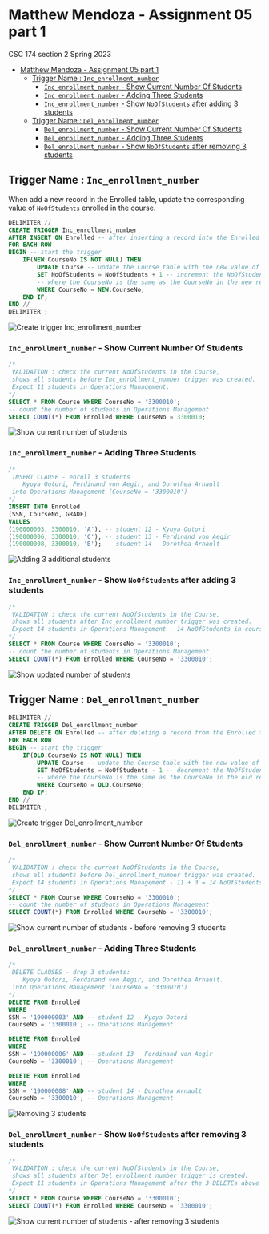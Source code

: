 # Matthew Mendoza - Assignment 05 part 1

CSC 174 section 2 Spring 2023

- [Matthew Mendoza - Assignment 05 part 1](#matthew-mendoza---assignment-05-part-1)
  - [Trigger Name : `Inc_enrollment_number`](#trigger-name--inc_enrollment_number)
    - [`Inc_enrollment_number` - Show Current Number Of Students](#inc_enrollment_number---show-current-number-of-students)
    - [`Inc_enrollment_number` - Adding Three Students](#inc_enrollment_number---adding-three-students)
    - [`Inc_enrollment_number` - Show `NoOfStudents` after adding 3 students](#inc_enrollment_number---show-noofstudents-after-adding-3-students)
  - [Trigger Name : `Del_enrollment_number`](#trigger-name--del_enrollment_number)
    - [`Del_enrollment_number` - Show Current Number Of Students](#del_enrollment_number---show-current-number-of-students)
    - [`Del_enrollment_number` - Adding Three Students](#del_enrollment_number---adding-three-students)
    - [`Del_enrollment_number` - Show `NoOfStudents` after removing 3 students](#del_enrollment_number---show-noofstudents-after-removing-3-students)

## Trigger Name : `Inc_enrollment_number`

When add a new record in the Enrolled table, update the
corresponding value of `NoOfStudents` enrolled in the course.

```sql
DELIMITER //
CREATE TRIGGER Inc_enrollment_number
AFTER INSERT ON Enrolled -- after inserting a record into the Enrolled table
FOR EACH ROW
BEGIN -- start the trigger
    IF(NEW.CourseNo IS NOT NULL) THEN
        UPDATE Course -- update the Course table with the new value of NoOfStudents
        SET NoOfStudents = NoOfStudents + 1 -- increment the NoOfStudents by 1
        -- where the CourseNo is the same as the CourseNo in the new record in the Enrolled table
        WHERE CourseNo = NEW.CourseNo;
    END IF;
END //
DELIMITER ;
```

![Create trigger Inc_enrollment_number](assignment05-readme-attachments/trigger_inc_enrollment_number_00_create.png)

### `Inc_enrollment_number` - Show Current Number Of Students

```sql
/*
 VALIDATION : check the current NoOfStudents in the Course,
 shows all students before Inc_enrollment_number trigger was created.
 Expect 11 students in Operations Management.
*/
SELECT * FROM Course WHERE CourseNo = '3300010';
-- count the number of students in Operations Management
SELECT COUNT(*) FROM Enrolled WHERE CourseNo = 3300010;
```

![Show current number of students](assignment05-readme-attachments/trigger_inc_enrollment_number_01_prior_to_adding_students.png)

### `Inc_enrollment_number` - Adding Three Students

```sql
/*
 INSERT CLAUSE - enroll 3 students
    Kyoya Ootori, Ferdinand von Aegir, and Dorothea Arnault
 into Operations Management (CourseNo = '3300010')
*/
INSERT INTO Enrolled
(SSN, CourseNo, GRADE)
VALUES
(190000003, 3300010, 'A'), -- student 12 - Kyoya Ootori
(190000006, 3300010, 'C'), -- student 13 - Ferdinand von Aegir
(190000008, 3300010, 'B'); -- student 14 - Dorothea Arnault
```

![Adding 3 additional students](assignment05-readme-attachments/trigger_inc_enrollment_number_02_adding_students.png)

### `Inc_enrollment_number` - Show `NoOfStudents` after adding 3 students

```sql
/*
 VALIDATION : check the current NoOfStudents in the Course,
 shows all students after Inc_enrollment_number trigger was created.
 Expect 14 students in Operations Management - 14 NoOfStudents in course.
*/
SELECT * FROM Course WHERE CourseNo = '3300010';
-- count the number of students in Operations Management
SELECT COUNT(*) FROM Enrolled WHERE CourseNo = '3300010';
```

![Show updated number of students](assignment05-readme-attachments/trigger_inc_enrollment_number_03_post_adding_students.png)

## Trigger Name : `Del_enrollment_number`

```sql
DELIMITER //
CREATE TRIGGER Del_enrollment_number
AFTER DELETE ON Enrolled -- after deleting a record from the Enrolled table
FOR EACH ROW
BEGIN -- start the trigger
    IF(OLD.CourseNo IS NOT NULL) THEN
        UPDATE Course -- update the Course table with the new value of NoOfStudents
        SET NoOfStudents = NoOfStudents - 1 -- decrement the NoOfStudents by 1
        -- where the CourseNo is the same as the CourseNo in the old record in the Enrolled table
        WHERE CourseNo = OLD.CourseNo;
    END IF;
END //
DELIMITER ;
```

![Create trigger Del_enrollment_number](assignment05-readme-attachments/trigger_del_enrollment_number_00_create.png)

### `Del_enrollment_number` - Show Current Number Of Students

```sql
/*
 VALIDATION : check the current NoOfStudents in the Course,
 shows all students before Del_enrollment_number trigger was created.
 Expect 14 students in Operations Management - 11 + 3 = 14 NoOfStudents.
*/
SELECT * FROM Course WHERE CourseNo = '3300010';
-- count the number of students in Operations Management
SELECT COUNT(*) FROM Enrolled WHERE CourseNo = '3300010';
```

![Show current number of students - before removing 3 students](assignment05-readme-attachments/trigger_del_enrollment_number_01_prior_to_deleting_students.png)

### `Del_enrollment_number` - Adding Three Students

```sql
/*
 DELETE CLAUSES - drop 3 students:
    Kyoya Ootori, Ferdinand von Aegir, and Dorothea Arnault.
 into Operations Management (CourseNo = '3300010')
*/
DELETE FROM Enrolled
WHERE
SSN = '190000003' AND -- student 12 - Kyoya Ootori
CourseNo = '3300010'; -- Operations Management

DELETE FROM Enrolled
WHERE
SSN = '190000006' AND -- student 13 - Ferdinand von Aegir
CourseNo = '3300010'; -- Operations Management

DELETE FROM Enrolled
WHERE
SSN = '190000008' AND -- student 14 - Dorothea Arnault
CourseNo = '3300010'; -- Operations Management
```

![Removing 3 students](assignment05-readme-attachments/trigger_del_enrollment_number_02_removing_students.png)

### `Del_enrollment_number` - Show `NoOfStudents` after removing 3 students

```sql
/*
 VALIDATION : check the current NoOfStudents in the Course,
 shows all students after Del_enrollment_number trigger is created.
 Expect 11 students in Operations Management after the 3 DELETEs above
*/
SELECT * FROM Course WHERE CourseNo = '3300010';
SELECT COUNT(*) FROM Enrolled WHERE CourseNo = '3300010';
```

![Show current number of students - after removing 3 students](assignment05-readme-attachments/trigger_del_enrollment_number_03_post_removing_students.png)
